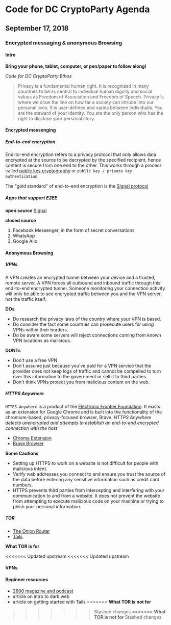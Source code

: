 # Code for DC CryptoParty Agenda
## September 17, 2018
### Encrypted messaging & anonymous Browsing
#### Intro
**Bring your phone, tablet, computer, or pen/paper to follow along!**

_Code for DC CryptoParty Ethos_
> Privacy is a fundamental human right. It is recognized in many countries to be as central to individual human dignity and social values as Freedom of Association and Freedom of Speech. Privacy is where we draw the line on how far a society can intrude into our personal lives. It is user-defined and varies between individuals. You are the steward of your identity. You are the only person who has the right to disclose your personal story.

#### Encrypted messenging
##### End-to-end encryption
End-to-end encryption refers to a privacy protocol that only allows data encrypted at the source to be decrypted by the specified recipient, hence content is secure from one end to the other. This works through a process called [public key cryptography](https://simple.wikipedia.org/wiki/Public-key_cryptography) or `public key / private key authentication`.

The "gold standard" of end-to-end encryption is the [Signal protocol]()

##### Apps that support E2EE
**open source**
[Signal](https://signal.org/)

**closed source**
1. Facebook Messenger, in the form of secret conversations
2. WhatsApp
3. Google Allo

#### Anonymous Browsing

##### VPNs
A VPN creates an encrypted tunnel between your device and a trusted, remote server. A VPN forces all outbound and inbound traffic through this end-to-end encrypted tunnel. Someone monitoring your connection activity will only be able to see encrypted traffic between you and the VPN server, not the traffic itself.

**DOs**
- Do research the privacy laws of the country where your VPN is based.
- Do consider the fact some countries can prosecute users for using VPNs within their borders.
- Do be aware some servers will reject connections coming from known VPN locations as malicious.

**DONTs**
- Don't use a free VPN
- Don't assume just because you've paid for a VPN service that the provider does not keep logs of traffic and cannot be compelled to turn over this information to the government or sell it to third parties.
- Don't think VPNs protect you from malicious content on the web.

##### HTTPS Anywhere
`HTTPS Anywhere` is a product of the [Electronic Frontier Foundation](https://eff.org). It exists as an extension for Google Chrome and is built into the functionality of the chromium-based, privacy-focused browser, Brave. _HTTPS Anywhere detects unencrypted and attempts to establish an end-to-end encrypted connection with the host_
- [Chrome Extension]()
- [Brave Browser]()

**Some Cautions**
- Setting up HTTPS to work on a website is not difficult for people with malicious intent.
- Verify web addresses you connect to and ensure you trust the source of the data before entering any sensitive information such as credit card numbers.
- HTTPS prevents third parties from intercepting and interfering with your communication to and from a website. It does not prevent the website from attempting to execute malicious code on your machine or trying to phish your personal information.

##### TOR
- [The Onion Router](https://www.torproject.org/)
- [Tails](https://tails.boum.org/)

**What TOR is for**

<<<<<<< Updated upstream
<<<<<<< Updated upstream
#### VPNs

#### Beginner resources
- [2600 magazine and podcast](https://www.2600.com/)
- article on intro to dark web
- article on getting started with Tails
=======
**What TOR is not for**
>>>>>>> Stashed changes
=======
**What TOR is not for**
>>>>>>> Stashed changes
